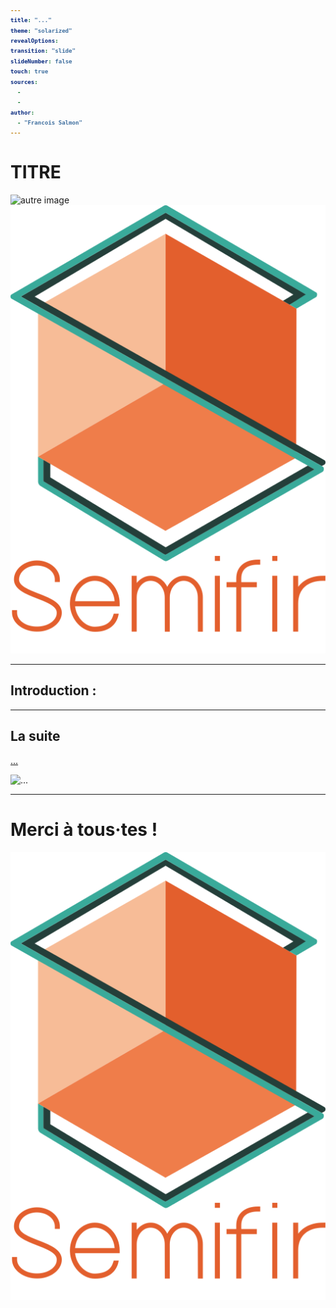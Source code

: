 ```yaml
---
title: "..."
theme: "solarized"
revealOptions:
transition: "slide"
slideNumber: false
touch: true
sources: 
  - 
  - 
author: 
  - "Francois Salmon"
---
```


<head>
  <link rel="stylesheet" href="https://maxcdn.bootstrapcdn.com/font-awesome/4.5.0/css/font-awesome.min.css">
</head>

<style type="text/css">
  body{
    position: relative;
    height: 100vh;
  }

  body:before{
    content: ' ';
    position: absolute;
    top: 0;
    bottom: 0;
    left: 0;
    right: 0;
    background: url(https://raw.githubusercontent.com/tamo-semifir/gcp-assets/main/logo_semifir.png) no-repeat center fixed;
    background-size: 75vh 45vw;
    opacity: 0.2
  }

  code {
    color: #EB5757;
    background-color: rgba(135,131,120,0.15);
    border-radius: 50px;
    font-size: 65%;
    font-weight: bolder
  }
</style>

# TITRE

![autre image](/assets/...) <!-- .element width="...%" align="left"-->
![semifir](/assets/logo_semifir.png) <!-- .element width="19%" align="right" -->

---

## Introduction :

---

## La suite

[...](../cours/00_....md)

![...](...) <!-- .element width="...%" -->

---

# Merci à tous·tes !

![semifir](/assets/logo_semifir.png) <!-- .element width="19%" align="center" -->
